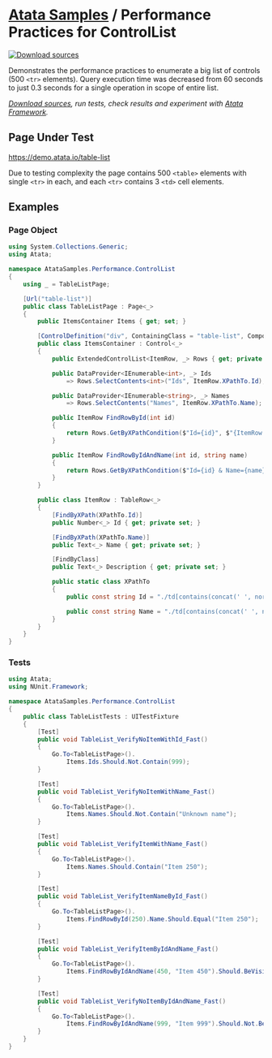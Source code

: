 # [Atata Samples](https://github.com/atata-framework/atata-samples) / Performance Practices for ControlList

[![Download sources](https://img.shields.io/badge/Download-sources-brightgreen.svg)](https://minhaskamal.github.io/DownGit/#/home?url=https://github.com/atata-framework/atata-samples/tree/master/Performance.ControlList)

Demonstrates the performance practices to enumerate a big list of controls (500 `<tr>` elements).
Query execution time was decreased from 60 seconds to just 0.3 seconds for a single operation in scope of entire list.

*[Download sources](https://minhaskamal.github.io/DownGit/#/home?url=https://github.com/atata-framework/atata-samples/tree/master/Performance.ControlList), run tests, check results and experiment with [Atata Framework](https://atata.io).*

## Page Under Test

<https://demo.atata.io/table-list>

Due to testing complexity the page contains 500 `<table>` elements with single `<tr>` in each, and each `<tr>` contains 3 `<td>` cell elements.

## Examples

### Page Object

```cs
using System.Collections.Generic;
using Atata;

namespace AtataSamples.Performance.ControlList
{
    using _ = TableListPage;

    [Url("table-list")]
    public class TableListPage : Page<_>
    {
        public ItemsContainer Items { get; set; }

        [ControlDefinition("div", ContainingClass = "table-list", ComponentTypeName = "list")]
        public class ItemsContainer : Control<_>
        {
            public ExtendedControlList<ItemRow, _> Rows { get; private set; }

            public DataProvider<IEnumerable<int>, _> Ids
                => Rows.SelectContents<int>("Ids", ItemRow.XPathTo.Id);

            public DataProvider<IEnumerable<string>, _> Names
                => Rows.SelectContents("Names", ItemRow.XPathTo.Name);

            public ItemRow FindRowById(int id)
            {
                return Rows.GetByXPathCondition($"Id={id}", $"{ItemRow.XPathTo.Id}[.='{id}']");
            }

            public ItemRow FindRowByIdAndName(int id, string name)
            {
                return Rows.GetByXPathCondition($"Id={id} & Name={name}", $"{ItemRow.XPathTo.Id}[.='{id}'] and {ItemRow.XPathTo.Name}[.='{name}']");
            }
        }

        public class ItemRow : TableRow<_>
        {
            [FindByXPath(XPathTo.Id)]
            public Number<_> Id { get; private set; }

            [FindByXPath(XPathTo.Name)]
            public Text<_> Name { get; private set; }

            [FindByClass]
            public Text<_> Description { get; private set; }

            public static class XPathTo
            {
                public const string Id = "./td[contains(concat(' ', normalize-space(@class), ' '), ' id ')]";

                public const string Name = "./td[contains(concat(' ', normalize-space(@class), ' '), ' name ')]";
            }
        }
    }
}
```

### Tests

```cs
using Atata;
using NUnit.Framework;

namespace AtataSamples.Performance.ControlList
{
    public class TableListTests : UITestFixture
    {
        [Test]
        public void TableList_VerifyNoItemWithId_Fast()
        {
            Go.To<TableListPage>().
                Items.Ids.Should.Not.Contain(999);
        }

        [Test]
        public void TableList_VerifyNoItemWithName_Fast()
        {
            Go.To<TableListPage>().
                Items.Names.Should.Not.Contain("Unknown name");
        }

        [Test]
        public void TableList_VerifyItemWithName_Fast()
        {
            Go.To<TableListPage>().
                Items.Names.Should.Contain("Item 250");
        }

        [Test]
        public void TableList_VerifyItemNameById_Fast()
        {
            Go.To<TableListPage>().
                Items.FindRowById(250).Name.Should.Equal("Item 250");
        }

        [Test]
        public void TableList_VerifyItemByIdAndName_Fast()
        {
            Go.To<TableListPage>().
                Items.FindRowByIdAndName(450, "Item 450").Should.BeVisible();
        }

        [Test]
        public void TableList_VerifyNoItemByIdAndName_Fast()
        {
            Go.To<TableListPage>().
                Items.FindRowByIdAndName(999, "Item 999").Should.Not.BeVisible();
        }
    }
}
```